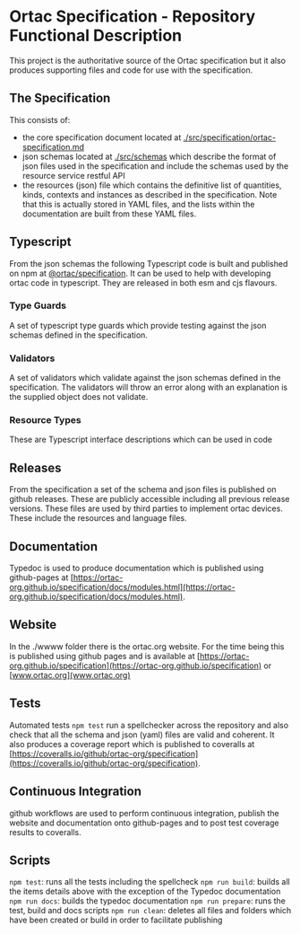 # Ortac Specification - Repository Functional Description

This project is the authoritative source of the Ortac specification but it also produces supporting files and code for use with the specification.

## The Specification

This consists of:
-  the core specification document located at [./src/specification/ortac-specification.md](./src/specification/ortac-specification.md)
- json schemas located at [./src/schemas](]./src/schemas]) which describe the format of json files used in the specification and include the schemas used by the resource service restful API
- the resources (json) file which contains the definitive list of quantities, kinds, contexts and instances as described in the specification. Note that this is actually stored in YAML files, and the lists within the documentation are built from these YAML files.

## Typescript

From the json schemas the following Typescript code is built and published on npm at [@ortac/specification](https://www.npmjs.com/search?q=%40ortac). It can be used to help with developing ortac code in typescript. They are released in both esm and cjs flavours. 

### Type Guards

A set of typescript type guards which provide testing against the json schemas defined in the specification.

### Validators

A set of validators which validate against the json schemas defined in the specification. The validators will throw an error along with an explanation is the supplied object does not validate.

### Resource Types

These are Typescript interface descriptions which can be used in code

## Releases

From the specification a set of the schema and json files is published on github releases. These are publicly accessible including all previous release versions. These files are used by third parties to implement ortac devices. These include the resources and language files.

## Documentation

Typedoc is used to produce documentation which is published using github-pages at [https://ortac-org.github.io/specification/docs/modules.html](https://ortac-org.github.io/specification/docs/modules.html).

## Website

In the ./wwww folder there is the ortac.org website. For the time being this is published using github pages and is available at [https://ortac-org.github.io/specification](https://ortac-org.github.io/specification) or [www.ortac.org](www.ortac.org)

## Tests

Automated tests `npm test` run a spellchecker across the repository and also check that all the schema and json (yaml) files are valid and coherent. It also produces a coverage report which is published to coveralls at [https://coveralls.io/github/ortac-org/specification](https://coveralls.io/github/ortac-org/specification).

## Continuous Integration

github workflows are used to perform continuous integration, publish the website and documentation onto github-pages and to post test coverage results to coveralls.

## Scripts

`npm test`: runs all the tests including the spellcheck
`npm run build`: builds all the items details above with the exception of the Typedoc documentation
`npm run docs`: builds the typedoc documentation
`npm run prepare`: runs the test, build and docs scripts
`npm run clean`: deletes all files and folders which have been created or build in order to facilitate publishing
